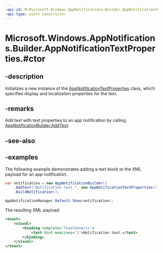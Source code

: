 ```yaml
---
-api-id: M:Microsoft.Windows.AppNotifications.Builder.AppNotificationTextProperties.#ctor
-api-type: winrt constructor
---
```


# Microsoft.Windows.AppNotifications.Builder.AppNotificationTextProperties.#ctor

<!--
public AppNotificationTextProperties ();
-->


## -description

Initializes a new instance of the [AppNotificationTextProperties](xref:Microsoft.Windows.AppNotifications.Builder.AppNotificationTextProperties) class, which specifies display and localization properties for the text.

## -remarks

Add text with text properties to an app notification by calling [AppNotificationBuilder.AddText](xref:Microsoft.Windows.AppNotifications.Builder.AppNotificationBuilder.AddText(System.String,Microsoft.Windows.AppNotifications.Builder.AppNotificationTextProperties)).

## -see-also

## -examples

The following example demonstrates adding a text block to the XML payload for an app notification. 

```csharp
var notification = new AppNotificationBuilder()
    .AddText("Notification text.", new AppNotificationTextProperties().SetMaxLines(2))
    .BuildNotification();

AppNotificationManager.Default.Show(notification);
```

The resulting XML payload:

```xml
<toast>
    <visual>
        <binding template='ToastGeneric'>
            <text hint-maxLines='2'>Notification text.</text>
        </binding>
    </visual>
</toast>
```


